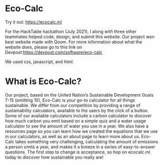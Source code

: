 # Eco-Calc

Try it out: https://ecocalc.ml

For the HackTable hackathon (July 2021), I along with three other teammates helped code, design, and submit this website. Our project won best website made with Qoom. For more information about what the website does, please go to this link on Devpost:https://devpost.com/software/eco-calc

We used css, javascript, and html. 


# What is Eco-Calc?
Our project, based on the United Nation’s Sustainable Development Goals 7-15 (omitting 10), Eco-Calc is your go-to calculator for all things sustainable. We differ from our competition by providing a range of sustainability calculators, available to the users by the click of a button. Some of our available calculators include a carbon calculator to discover how much carbon you emit based on a simple quiz and a water usage calculator to see the amount of water you use in a year. We also have a resources page so you can learn how we created the equations that we use in our calculators, as well as an about page to learn more about us. Eco-Calc takes something very challenging, calculating the amount of emissions a person omits a year, and makes it a breeze in a series of easy-to-answer questions. The first step to change is acceptance, so hop on ecocalc.ml today to discover how sustainable you really are!
